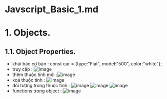 # Javscript_Basic_1.md

# 1. Objects.
## 1.1. Object Properties.
- khái báo cơ bản : const car = {type:"Fiat", model:"500", color:"white"};
- truy cập : ![image](https://github.com/user-attachments/assets/429b1ae6-3c43-49a1-9131-22e48a24a224)
- thêm thuộc tính mới :![image](https://github.com/user-attachments/assets/ab25d40e-2105-46fe-8d23-9a22fb3c19eb)
- xoá thuộc tính  :  ![image](https://github.com/user-attachments/assets/605469ee-5b5b-45fd-8709-e1afd25ae527)
- đối tượng trong thuộc tính :
![image](https://github.com/user-attachments/assets/2a11fff7-32fc-490d-89a3-c91be70bff92)
![image](https://github.com/user-attachments/assets/7a6445aa-d598-4538-b357-b661ecae581b)
![image](https://github.com/user-attachments/assets/2f05fbc1-f07f-4b3a-9a8d-487b9e518890)
- functions trong object : ![image](https://github.com/user-attachments/assets/656fd040-4672-4759-b7ad-3969df02efb2)
